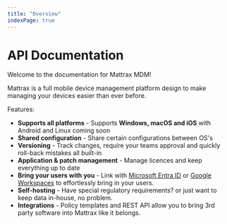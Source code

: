 ```yaml
---
title: "Overview"
indexPage: true
---
```


# API Documentation

<!-- <WarningNote>
  This document is a work in progress! Please [reach out](mailto:hello@mattrax.app) if you have any questions.
</WarningNote> -->

Welcome to the documentation for Mattrax MDM!

Mattrax is a full mobile device management platform design to make managing your devices easier than ever before.

Features:
 - **Supports all platforms** - Supports **Windows, macOS and iOS** with Android and Linux coming soon
 - **Shared configuration** - Share certain configurations between OS's
 - **Versioning** - Track changes, require your teams approval and quickly roll-back mistakes all built-in
 - **Application & patch management** - Manage licences and keep everything up to date
 - **Bring your users with you** - Link with [Microsoft Entra ID](https://www.microsoft.com/en-us/security/business/identity-access/microsoft-entra-id) or [Google Workspaces](https://workspace.google.com/intl/en_au/) to effortlessly bring in your users.
 - **Self-hosting** - Have special regulatory requirements? or just want to keep data in-house, no problem.
 - **Integrations** - Policy templates and REST API allow you to bring 3rd party software into Mattrax like it belongs.

<!-- TODO: Clarify policy templates by linking to the docs for them -->
